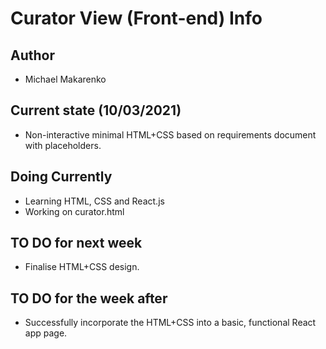 # Curator View (Front-end) Info

## Author

- Michael Makarenko

## Current state (10/03/2021)

- Non-interactive minimal HTML+CSS based on requirements document with placeholders.

## Doing Currently

- Learning HTML, CSS and React.js
- Working on curator.html

## TO DO for next week

- Finalise HTML+CSS design.

## TO DO for the week after

- Successfully incorporate the HTML+CSS into a basic, functional React app page.
